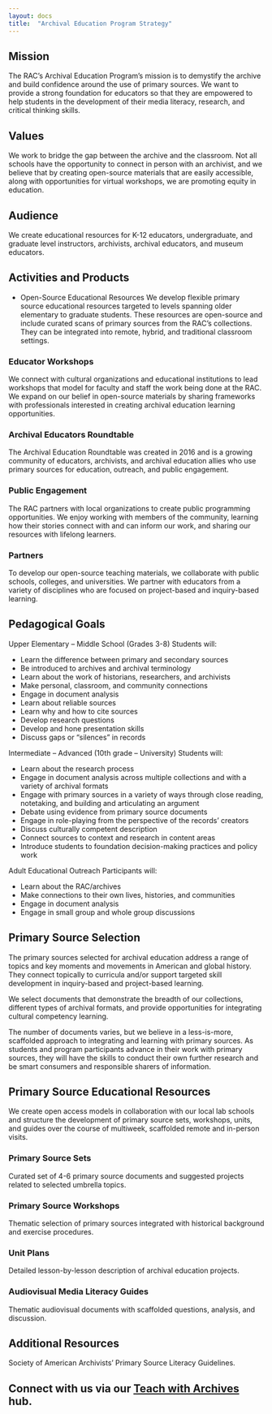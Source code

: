 ```yaml
---
layout: docs
title:  "Archival Education Program Strategy"
---
```

## Mission
The RAC’s Archival Education Program’s mission is to demystify the archive and build confidence around the use of primary sources. We want to provide a strong foundation for educators so that they are empowered to help students in the development of their media literacy, research, and critical thinking skills.

## Values
We work to bridge the gap between the archive and the classroom. Not all schools have the opportunity to connect in person with an archivist, and we believe that by creating open-source materials that are easily accessible, along with opportunities for virtual workshops, we are promoting equity in education.

## Audience
We create educational resources for K-12 educators, undergraduate, and graduate level instructors, archivists, archival educators, and museum educators.

## Activities and Products
* Open-Source Educational Resources
We develop flexible primary source educational resources targeted to levels spanning older elementary to graduate students. These resources are open-source and include curated scans of primary sources from the RAC’s collections. They can be integrated into remote, hybrid, and traditional classroom settings.

### Educator Workshops
We connect with cultural organizations and educational institutions to lead workshops that model for faculty and staff the work being done at the RAC. We expand on our belief in open-source materials by sharing frameworks with professionals interested in creating archival education learning opportunities.

### Archival Educators Roundtable
The Archival Education Roundtable was created in 2016 and is a growing community of educators, archivists, and archival education allies who use primary sources for education, outreach, and public engagement.

### Public Engagement
The RAC partners with local organizations to create public programming opportunities. We enjoy working with members of the community, learning how their stories connect with and can inform our work, and sharing our resources with lifelong learners.

### Partners
To develop our open-source teaching materials, we collaborate with public schools, colleges, and universities. We partner with educators from a variety of disciplines who are focused on project-based and inquiry-based learning.

## Pedagogical Goals
Upper Elementary – Middle School (Grades 3-8)
Students will:
* Learn the difference between primary and secondary sources
* Be introduced to archives and archival terminology
* Learn about the work of historians, researchers, and archivists
* Make personal, classroom, and community connections
* Engage in document analysis
* Learn about reliable sources
* Learn why and how to cite sources
* Develop research questions
* Develop and hone presentation skills
* Discuss gaps or “silences” in records

Intermediate – Advanced (10th grade – University)
Students will:
* Learn about the research process
* Engage in document analysis across multiple collections and with a variety of archival formats
* Engage with primary sources in a variety of ways through close reading, notetaking, and building and articulating an argument
* Debate using evidence from primary source documents
* Engage in role-playing from the perspective of the records’ creators
* Discuss culturally competent description
* Connect sources to context and research in content areas
* Introduce students to foundation decision-making practices and policy work

Adult Educational Outreach
Participants will:
* Learn about the RAC/archives
* Make connections to their own lives, histories, and communities
* Engage in document analysis
* Engage in small group and whole group discussions

## Primary Source Selection
The primary sources selected for archival education address a range of topics and key moments and movements in American and global history. They connect topically to curricula and/or support targeted skill development in inquiry-based and project-based learning.

We select documents that demonstrate the breadth of our collections, different types of archival formats, and provide opportunities for integrating cultural competency learning.

The number of documents varies, but we believe in a less-is-more, scaffolded approach to integrating and learning with primary sources. As students and program participants advance in their work with primary sources, they will have the skills to conduct their own further research and be smart consumers and responsible sharers of information.

## Primary Source Educational Resources
We create open access models in collaboration with our local lab schools and structure the development of primary source sets, workshops, units, and guides over the course of multiweek, scaffolded remote and in-person visits.

### Primary Source Sets
Curated set of 4-6 primary source documents and suggested projects related to selected umbrella topics.

### Primary Source Workshops
Thematic selection of primary sources integrated with historical background and exercise procedures.

### Unit Plans
Detailed lesson-by-lesson description of archival education projects.

### Audiovisual Media Literacy Guides
Thematic audiovisual documents with scaffolded questions, analysis, and discussion.

## Additional Resources
Society of American Archivists’ Primary Source Literacy Guidelines.

## Connect with us via our [Teach with Archives](https://resource.rockarch.org/teach-with-archives/) hub.

